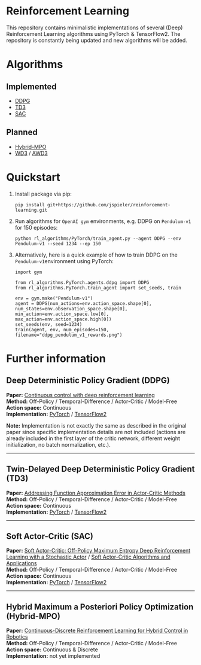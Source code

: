 # Reinforcement Learning
This repository contains minimalistic implementations of several (Deep) Reinforcement Learning algorithms using PyTorch & TensorFlow2. The repository is constantly being updated and new algorithms will be added.

# Algorithms

## Implemented
- [DDPG](#ddpg)
- [TD3](#td3)
- [SAC](#sac)

## Planned
- [Hybrid-MPO](#hybrid-mpo)
- [WD3](https://arxiv.org/pdf/2006.12622.pdf) / [AWD3](https://arxiv.org/pdf/2111.06780.pdf)

# Quickstart
1. Install package via pip:
    ```
    pip install git+https://github.com/jspieler/reinforcement-learning.git
    ```
2. Run algorithms for `OpenAI gym` environments, e.g. DDPG on `Pendulum-v1` for 150 episodes:
    ```
    python rl_algorithms/PyTorch/train_agent.py --agent DDPG --env Pendulum-v1 --seed 1234 --ep 150
    ```
3. Alternatively, here is a quick example of how to train DDPG on the `Pendulum-v1`environment using PyTorch:
    ```
    import gym 

    from rl_algorithms.PyTorch.agents.ddpg import DDPG
    from rl_algorithms.PyTorch.train_agent import set_seeds, train

    env = gym.make("Pendulum-v1")
    agent = DDPG(num_actions=env.action_space.shape[0], num_states=env.observation_space.shape[0], min_action=env.action_space.low[0], max_action=env.action_space.high[0])
    set_seeds(env, seed=1234)
    train(agent, env, num_episodes=150, filename="ddpg_pendulum_v1_rewards.png")
    ```

# Further information

<a name='ddpg'></a>
## Deep Deterministic Policy Gradient (DDPG)
**Paper:** [Continuous control with deep reinforcement learning](https://arxiv.org/pdf/1509.02971.pdf)<br>
**Method:** Off-Policy / Temporal-Difference / Actor-Critic / Model-Free<br>
**Action space:** Continuous <br>
**Implementation:** [PyTorch](https://github.com/jspieler/reinforcement-learning/blob/main/PyTorch/agents/ddpg.py) / [TensorFlow2](https://github.com/jspieler/reinforcement-learning/blob/main/TensorFlow2/agents/ddpg.py)

**Note:** Implementation is not exactly the same as described in the original paper since specific implementation details are not included (actions are already included in the first layer of the critic network, different weight initialization, no batch normalization, etc.).

<hr>

<a name='td3'></a>
## Twin-Delayed Deep Deterministic Policy Gradient (TD3)
**Paper:** [Addressing Function Approximation Error in Actor-Critic Methods](https://arxiv.org/pdf/1802.09477.pdf)<br>
**Method:** Off-Policy / Temporal-Difference / Actor-Critic / Model-Free<br>
**Action space:** Continuous <br>
**Implementation:**  [PyTorch](https://github.com/jspieler/reinforcement-learning/blob/main/PyTorch/agents/td3.py) / [TensorFlow2](https://github.com/jspieler/reinforcement-learning/blob/main/TensorFlow2/agents/td3.py)

<hr>

<a name='sac'></a>
## Soft Actor-Critic (SAC)
**Paper:** [Soft Actor-Critic: Off-Policy Maximum Entropy Deep Reinforcement Learning with a Stochastic Actor](https://arxiv.org/pdf/1801.01290.pdf) / [Soft Actor-Critic Algorithms and Applications](https://arxiv.org/pdf/1801.01290.pdf)<br>
**Method:** Off-Policy / Temporal-Difference / Actor-Critic / Model-Free<br>
**Action space:** Continuous <br>
**Implementation:** [PyTorch](https://github.com/jspieler/reinforcement-learning/blob/main/PyTorch/agents/sac.py) / [TensorFlow2](https://github.com/jspieler/reinforcement-learning/blob/main/TensorFlow2/agents/sac.py)

<hr>

<a name='hybrid-mpo'></a>
## Hybrid Maximum a Posteriori Policy Optimization (Hybrid-MPO)
**Paper:** [Continuous-Discrete Reinforcement Learning for Hybrid Control in Robotics](https://arxiv.org/pdf/2001.00449.pdf)<br>
**Method:** Off-Policy / Temporal-Difference / Actor-Critic / Model-Free<br>
**Action space:** Continuous & Discrete <br>
**Implementation:** not yet implemented

